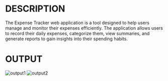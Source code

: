 # DESCRIPTION
The Expense Tracker web application is a tool designed to help users manage and monitor their expenses efficiently. The application allows users to record their daily expenses, categorize them, view summaries, and generate reports to gain insights into their spending habits.


# OUTPUT

![output1](https://github.com/user-attachments/assets/2cc910b2-a6ce-4e28-a478-b345dc3811ed)
![output2](https://github.com/user-attachments/assets/3b2714d1-2d43-4a31-ab4d-de0069f410e9)
